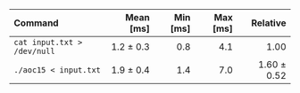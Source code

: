 | Command | Mean [ms] | Min [ms] | Max [ms] | Relative |
|:---|---:|---:|---:|---:|
| `cat input.txt > /dev/null` | 1.2 ± 0.3 | 0.8 | 4.1 | 1.00 |
| `./aoc15 < input.txt` | 1.9 ± 0.4 | 1.4 | 7.0 | 1.60 ± 0.52 |
